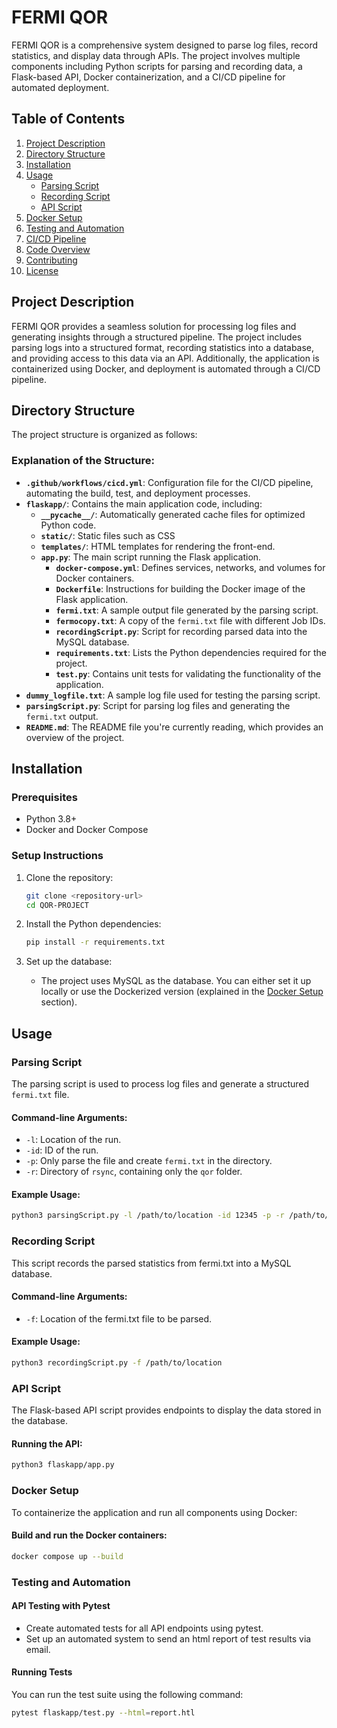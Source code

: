 # FERMI QOR

FERMI QOR is a comprehensive system designed to parse log files, record statistics, and display data through APIs. The project involves multiple components including Python scripts for parsing and recording data, a Flask-based API, Docker containerization, and a CI/CD pipeline for automated deployment.

## Table of Contents
1. [Project Description](#project-description)
2. [Directory Structure](#directory-structure)
3. [Installation](#installation)
4. [Usage](#usage)
   - [Parsing Script](#parsing-script)
   - [Recording Script](#recording-script)
   - [API Script](#api-script)
5. [Docker Setup](#docker-setup)
6. [Testing and Automation](#testing-and-automation)
7. [CI/CD Pipeline](#cicd-pipeline)
8. [Code Overview](#code-overview)
9. [Contributing](#contributing)
10. [License](#license)

## Project Description

FERMI QOR provides a seamless solution for processing log files and generating insights through a structured pipeline. The project includes parsing logs into a structured format, recording statistics into a database, and providing access to this data via an API. Additionally, the application is containerized using Docker, and deployment is automated through a CI/CD pipeline.

## Directory Structure

The project structure is organized as follows:

### Explanation of the Structure:
- **`.github/workflows/cicd.yml`**: Configuration file for the CI/CD pipeline, automating the build, test, and deployment processes.
- **`flaskapp/`**: Contains the main application code, including:
  - **`__pycache__/`**: Automatically generated cache files for optimized Python code.
  - **`static/`**: Static files such as CSS
  - **`templates/`**: HTML templates for rendering the front-end.
  - **`app.py`**: The main script running the Flask application.
    - **`docker-compose.yml`**: Defines services, networks, and volumes for Docker containers.
    - **`Dockerfile`**: Instructions for building the Docker image of the Flask application.
    - **`fermi.txt`**: A sample output file generated by the parsing script.
    - **`fermocopy.txt`**: A copy of the `fermi.txt` file with different Job IDs.
    - **`recordingScript.py`**: Script for recording parsed data into the MySQL database.
    - **`requirements.txt`**: Lists the Python dependencies required for the project.
    - **`test.py`**: Contains unit tests for validating the functionality of the application.
- **`dummy_logfile.txt`**: A sample log file used for testing the parsing script.
- **`parsingScript.py`**: Script for parsing log files and generating the `fermi.txt` output.
- **`README.md`**: The README file you're currently reading, which provides an overview of the project.


## Installation

### Prerequisites

- Python 3.8+
- Docker and Docker Compose

### Setup Instructions

1. Clone the repository:
    ```sh
    git clone <repository-url>
    cd QOR-PROJECT
    ```

2. Install the Python dependencies:
    ```sh
    pip install -r requirements.txt
    ```

3. Set up the database:
    - The project uses MySQL as the database. You can either set it up locally or use the Dockerized version (explained in the [Docker Setup](#docker-setup) section).

## Usage

### Parsing Script

The parsing script is used to process log files and generate a structured `fermi.txt` file.

#### Command-line Arguments:

- `-l`: Location of the run.
- `-id`: ID of the run.
- `-p`: Only parse the file and create `fermi.txt` in the directory.
- `-r`: Directory of `rsync`, containing only the `qor` folder.

#### Example Usage:
```sh
python3 parsingScript.py -l /path/to/location -id 12345 -p -r /path/to/rsync
```

### Recording Script
This script records the parsed statistics from fermi.txt into a MySQL database.

#### Command-line Arguments:

- `-f`: Location of the fermi.txt file to be parsed.
#### Example Usage:
```sh
python3 recordingScript.py -f /path/to/location
```
### API Script

The Flask-based API script provides endpoints to display the data stored in the database.

#### Running the API:
```sh
python3 flaskapp/app.py
```
### Docker Setup

To containerize the application and run all components using Docker:

#### Build and run the Docker containers:
```sh
docker compose up --build
```
### Testing and Automation

#### API Testing with Pytest
- Create automated tests for all API endpoints using pytest.
- Set up an automated system to send an html report of test results via email.

#### Running Tests
You can run the test suite using the following command:
```sh
pytest flaskapp/test.py --html=report.htl
```
